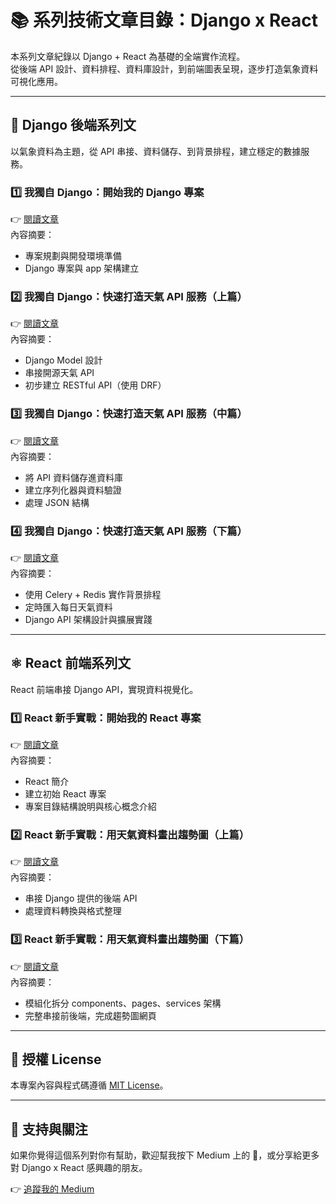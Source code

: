 # 📚 系列技術文章目錄：Django x React

本系列文章紀錄以 Django + React 為基礎的全端實作流程。  
從後端 API 設計、資料排程、資料庫設計，到前端圖表呈現，逐步打造氣象資料可視化應用。  

---

## 🔧 Django 後端系列文

以氣象資料為主題，從 API 串接、資料儲存、到背景排程，建立穩定的數據服務。

### 1️⃣ 我獨自 Django：開始我的 Django 專案  
👉 [閱讀文章](https://medium.com/@Alan620/%E6%88%91%E7%8D%A8%E8%87%AA-django-%E9%96%8B%E5%A7%8B%E6%88%91%E7%9A%84-django-%E5%B0%88%E6%A1%88-83d98bd32d94)  
內容摘要：
- 專案規劃與開發環境準備  
- Django 專案與 app 架構建立  

### 2️⃣ 我獨自 Django：快速打造天氣 API 服務（上篇）  
👉 [閱讀文章](https://medium.com/@Alan620/%E6%88%91%E7%8D%A8%E8%87%AA-django-%E5%BB%BA%E7%AB%8B%E7%AC%AC%E4%B8%80%E5%80%8B-app-%E9%96%8B%E5%95%9F-api-%E5%AF%A6%E4%BD%9C%E4%B8%96%E7%95%8C-621a23e72eb0)  
內容摘要：
- Django Model 設計  
- 串接開源天氣 API  
- 初步建立 RESTful API（使用 DRF）

### 3️⃣ 我獨自 Django：快速打造天氣 API 服務（中篇）  
👉 [閱讀文章](https://medium.com/@Alan620/%E6%88%91%E7%8D%A8%E8%87%AA-django-%E5%BF%AB%E9%80%9F%E6%89%93%E9%80%A0%E5%A4%A9%E6%B0%A3-api-%E6%9C%8D%E5%8B%99-%E4%B8%AD%E7%AF%87-f6890fd46866)  
內容摘要：
- 將 API 資料儲存進資料庫  
- 建立序列化器與資料驗證  
- 處理 JSON 結構

### 4️⃣ 我獨自 Django：快速打造天氣 API 服務（下篇）  
👉 [閱讀文章](https://medium.com/@Alan620/%E6%88%91%E7%8D%A8%E8%87%AA-django-%E5%BF%AB%E9%80%9F%E6%89%93%E9%80%A0%E5%A4%A9%E6%B0%A3-api-%E6%9C%8D%E5%8B%99-%E4%B8%8B%E7%AF%87-257b6292f4d4)  
內容摘要：
- 使用 Celery + Redis 實作背景排程  
- 定時匯入每日天氣資料
- Django API 架構設計與擴展實踐

---

## ⚛️ React 前端系列文

React 前端串接 Django API，實現資料視覺化。

### 1️⃣ React 新手實戰：開始我的 React 專案  
👉 [閱讀文章](https://medium.com/@Alan620/react-%E6%96%B0%E6%89%8B%E5%AF%A6%E6%88%B0-%E9%96%8B%E5%A7%8B%E6%88%91%E7%9A%84-react-%E5%B0%88%E6%A1%88-17fd3761cd7f)  
內容摘要：
- React 簡介  
- 建立初始 React 專案 
- 專案目錄結構說明與核心概念介紹  

### 2️⃣ React 新手實戰：用天氣資料畫出趨勢圖（上篇）  
👉 [閱讀文章](https://medium.com/@Alan620/react-%E6%96%B0%E6%89%8B%E5%AF%A6%E6%88%B0-%E7%94%A8%E5%A4%A9%E6%B0%A3%E8%B3%87%E6%96%99%E7%95%AB%E5%87%BA%E8%B6%A8%E5%8B%A2%E5%9C%96-%E4%B8%8A%E7%AF%87-3b3eed81abd0)  
內容摘要：
- 串接 Django 提供的後端 API  
- 處理資料轉換與格式整理  

### 3️⃣ React 新手實戰：用天氣資料畫出趨勢圖（下篇）  
👉 [閱讀文章](https://medium.com/@Alan620/react-%E6%96%B0%E6%89%8B%E5%AF%A6%E6%88%B0-%E7%94%A8%E5%A4%A9%E6%B0%A3%E8%B3%87%E6%96%99%E7%95%AB%E5%87%BA%E8%B6%A8%E5%8B%A2%E5%9C%96-%E4%B8%8B%E7%AF%87-4f6c84d810a3)  
內容摘要：
- 模組化拆分 components、pages、services 架構
- 完整串接前後端，完成趨勢圖網頁

---

## 📝 授權 License

本專案內容與程式碼遵循 [MIT License](./LICENSE)。

---

## 🙌 支持與關注

如果你覺得這個系列對你有幫助，歡迎幫我按下 Medium 上的 👏，或分享給更多對 Django x React 感興趣的朋友。

👉 [追蹤我的 Medium](https://medium.com/@Alan620)
